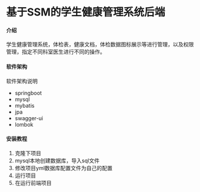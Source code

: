 # 基于SSM的学生健康管理系统后端

#### 介绍
学生健康管理系统，体检表，健康文档，体检数据图标展示等进行管理，以及权限管理，指定不同科室医生进行不同的操作。

#### 软件架构
软件架构说明
- springboot
- mysql
- mybatis
- jpa
- swagger-ui
- lombok


#### 安装教程

1. 克隆下项目
2. mysql本地创建数据库，导入sql文件
3. 修改项目yml数据库配置文件为自己的配置
4. 运行项目
5. 在运行前端项目
